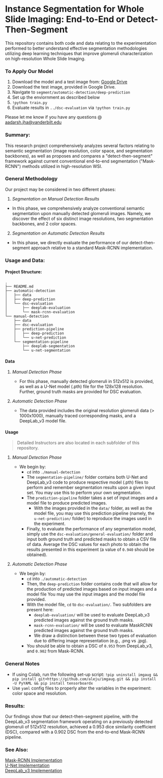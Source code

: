 
# Instance Segmentation for Whole Slide Imaging: End-to-End or Detect-Then-Segment

This repository contains both code and data relating to the experimentation performed to better understand effective segmentation methodologies utilizing deep learning techniques that improve glomeruli characterization on high-resolution Whole Slide Imaging.

### To Apply Our Model

1. Download the model and a test image from: [Google Drive](https://drive.google.com/drive/folders/123qruJKe8pXGy48M91lqPZW0_xhl1w3U?usp=sharing)
2. Download the test image, provided in Google Drive. 
3. Navigate to `segment/automatic-detection/deep-prediction`
4. Set up the enviornment as described below
5. `!python train.py`
6. Evaluate results in `../dsc-evaluation` via `!python train.py`

Please let me know if you have any questions @ aadarsh.jha@vanderbilt.edu 

### Summary:

This research project comprehensively analyzes several factors relating to semantic segmentation (image resolution, color space, and segmentation backbones), as well as proposes and compares a "detect-then-segment" framework against current conventional end-to-end segmentation ("Mask-RCNN") methods utilized in high-resolution WSI.


### General Methodology

Our project may be considered in two different phases:

1.  *Segmentation on Manual Detection Results*

* In this phase, we comprehensively analyze conventional semantic segmentation upon manually detected glomeruli images. Namely, we discover the effect of six distinct image resolutions, two segmentation backbones, and 2 color spaces.

2.  *Segmentation on Automatic Detection Results*

* In this phase, we directly evaluate the performance of our detect-then-segment approach relative to a standard Mask-RCNN implementation.

  

### Usage and Data:



#### Project Structure:

```
.
├── README.md
├── automatic-detection
│   ├── data
│   ├── deep-prediction
│   └── dsc-evaluation
│       ├── deeplab-evaluation
│       └── mask-rcnn-evaluation
└── manual-detection
    ├── data
    ├── dsc-evaluation
    ├── prediction-pipeline
    │   ├── deep-prediction
    │   └── u-net-prediction
    └── segmentation-pipeline
        ├── deeplab-segmentation
        └── u-net-segmentation
```

#### Data
1.  *Manual Detection Phase*
	* For this phase, manually detected glomeruli in 512x512 is provided, as well as a U-Net model (.pth) file for the 128x128 resolution. Further, ground truth masks are provided for DSC evaluation.
	
2.  *Automatic Detection Phase*
	* The data provided includes the original resolution glomeruli data (> 1000x1000), manually traced corresponding masks, and a DeepLab_v3 model file.

#### Usage
> Detailed Instructors are also located in each subfolder of this repository. 
1.  *Manual Detection Phase*
	* We begin by: 
		* `cd` into `./manual-detection`
		* The `segmentation-pipeline/` folder contains both U-Net and DeepLab_v3 code to produce respective model (.pth) files to perform and remember segmentation results upon a given input set. You may use this to perform your own segmentation. 
		* The `prediction-pipeline` folder takes a set of input images and a model file to produce predicted images. 
			* With the images provided in the `data/` folder, as well as the model file, you may use this prediction pipeline (namely, the `u-net-prediction/` folder) to reproduce the images used in the experiment. 
		* Finally, to evaluate the performance of any segmentation model, simply use the `dsc-evaluation/general-evaluation/` folder and input both ground truth and predicted masks to obtain a CSV file of data. Average the DSC values for each photo to obtain the results presented in this experiment (a value of `0.940` should be obtained). 
	
2.  *Automatic Detection Phase*
	*	We begin by: 
		*	`cd` into `./automatic-detection`
		*	Then, the `deep-prediction` folder contains code that will allow for the production of predicted images based on input images and a model file You may use the input images and the model file provided. 
		*	With the model file, `cd` to `dsc-evaluation/`. Two subfolders are present here: 
			*	`deeplab-evaluation/` will be used to evaluate DeepLab_v3 predicted images against the ground truth masks.
			*	`mask-rcnn-evaluation/` will be used to evaluate MaskRCNN predicted images against the ground truth masks.
			*	We draw a distinction between these two types of evaluation due to differing image representation (e.g., .png vs .jpg). 
        *   You should be able to obtain a DSC of `0.953` from DeepLab_v3, and `0.902` from Mask-RCNN. 


### General Notes
* If using Colab, run the following set-up script: `!pip uninstall imgaug && pip install git+https://github.com/aleju/imgaug.git && pip install -U PyYAML && pip install tensorboardx`
* Use `yaml` config files to properly alter the variables in the experiment: color space and resolution. 
    
### Results:
Our findings show that our detect-then-segment pipeline, with the DeepLab_v3 segmentation framework operating on a previously detected glomeruli of 512x512 resolution, achieved a 0.953 dice similarity coefficient (DSC), compared with a 0.902 DSC from the end-to-end Mask-RCNN pipeline.


### See Also:

[Mask-RCNN Implementation](https://github.com/facebookresearch/maskrcnn-benchmark) <br>
[U-Net Implementation](https://github.com/milesial/Pytorch-UNet) <br>
[DeepLab_v3 Implementation](https://github.com/pytorch/vision/blob/master/torchvision/models/segmentation/deeplabv3.py) <br>
